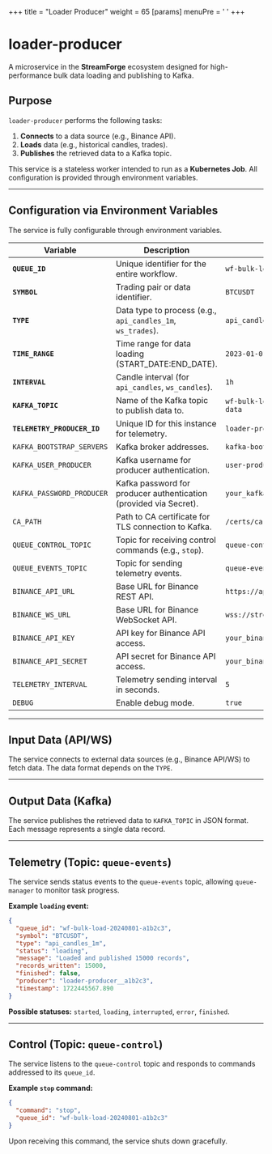 +++
title = "Loader Producer"
weight = 65
[params]
  menuPre = '<i class="fa-fw fas fa-exchange-alt"></i> '
+++
# loader-producer

A microservice in the **StreamForge** ecosystem designed for high-performance bulk data loading and publishing to Kafka.

## Purpose

`loader-producer` performs the following tasks:

1. **Connects** to a data source (e.g., Binance API).
2. **Loads** data (e.g., historical candles, trades).
3. **Publishes** the retrieved data to a Kafka topic.

This service is a stateless worker intended to run as a **Kubernetes Job**. All configuration is provided through environment variables.

---

## Configuration via Environment Variables

The service is fully configurable through environment variables.

| Variable                    | Description                                                       | Example                             |
| --------------------------- | ----------------------------------------------------------------- | ----------------------------------- |
| **`QUEUE_ID`**              | Unique identifier for the entire workflow.                        | `wf-bulk-load-20240801-a1b2c3`      |
| **`SYMBOL`**                | Trading pair or data identifier.                                  | `BTCUSDT`                           |
| **`TYPE`**                  | Data type to process (e.g., `api_candles_1m`, `ws_trades`).       | `api_candles_1m`                    |
| **`TIME_RANGE`**            | Time range for data loading (START\_DATE\:END\_DATE).             | `2023-01-01:2023-01-02`             |
| **`INTERVAL`**              | Candle interval (for `api_candles`, `ws_candles`).                | `1h`                                |
| **`KAFKA_TOPIC`**           | Name of the Kafka topic to publish data to.                       | `wf-bulk-load-20240801-a1b2c3-data` |
| **`TELEMETRY_PRODUCER_ID`** | Unique ID for this instance for telemetry.                        | `loader-producer__a1b2c3`           |
| `KAFKA_BOOTSTRAP_SERVERS`   | Kafka broker addresses.                                           | `kafka-bootstrap.kafka:9093`        |
| `KAFKA_USER_PRODUCER`       | Kafka username for producer authentication.                       | `user-producer-tls`                 |
| `KAFKA_PASSWORD_PRODUCER`   | Kafka password for producer authentication (provided via Secret). | `your_kafka_password`               |
| `CA_PATH`                   | Path to CA certificate for TLS connection to Kafka.               | `/certs/ca.crt`                     |
| `QUEUE_CONTROL_TOPIC`       | Topic for receiving control commands (e.g., `stop`).              | `queue-control`                     |
| `QUEUE_EVENTS_TOPIC`        | Topic for sending telemetry events.                               | `queue-events`                      |
| `BINANCE_API_URL`           | Base URL for Binance REST API.                                    | `https://api.binance.com`           |
| `BINANCE_WS_URL`            | Base URL for Binance WebSocket API.                               | `wss://stream.binance.com:9443/ws`  |
| `BINANCE_API_KEY`           | API key for Binance API access.                                   | `your_binance_api_key`              |
| `BINANCE_API_SECRET`        | API secret for Binance API access.                                | `your_binance_api_secret`           |
| `TELEMETRY_INTERVAL`        | Telemetry sending interval in seconds.                            | `5`                                 |
| `DEBUG`                     | Enable debug mode.                                                | `true`                              |

---

## Input Data (API/WS)

The service connects to external data sources (e.g., Binance API/WS) to fetch data.
The data format depends on the `TYPE`.

---

## Output Data (Kafka)

The service publishes the retrieved data to `KAFKA_TOPIC` in JSON format.
Each message represents a single data record.

---

## Telemetry (Topic: `queue-events`)

The service sends status events to the `queue-events` topic, allowing `queue-manager` to monitor task progress.

**Example `loading` event:**

```json
{
  "queue_id": "wf-bulk-load-20240801-a1b2c3",
  "symbol": "BTCUSDT",
  "type": "api_candles_1m",
  "status": "loading",
  "message": "Loaded and published 15000 records",
  "records_written": 15000,
  "finished": false,
  "producer": "loader-producer__a1b2c3",
  "timestamp": 1722445567.890
}
```

**Possible statuses:** `started`, `loading`, `interrupted`, `error`, `finished`.

---

## Control (Topic: `queue-control`)

The service listens to the `queue-control` topic and responds to commands addressed to its `queue_id`.

**Example `stop` command:**

```json
{
  "command": "stop",
  "queue_id": "wf-bulk-load-20240801-a1b2c3"
}
```

Upon receiving this command, the service shuts down gracefully.